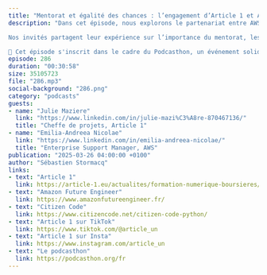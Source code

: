 ```yaml
---
title: "Mentorat et égalité des chances : l’engagement d’Article 1 et AWS"
description: "Dans cet épisode, nous explorons le partenariat entre AWS et Article 1, une association engagée pour l’égalité des chances en éducation. Grâce à des initiatives comme Amazon Future Engineers, cette collaboration accompagne les étudiants, et en particulier les femmes dans la tech, via des programmes de mentorat, de formation et de mise en réseau.

Nos invités partagent leur expérience sur l’importance du mentorat, les ressources mises à disposition des étudiants et des mentors, ainsi que l’impact concret de ces actions sur l’avenir professionnel des jeunes accompagnés. Découvrez comment ces initiatives transforment des parcours et ouvrent de nouvelles opportunités pour une diversité accrue dans les métiers du numérique.

🚀 Cet épisode s'inscrit dans le cadre du Podcasthon, un événement solidaire mettant en lumière des associations engagées. Plus d’infos sur : podcasthon.org 🎙️"
episode: 286
duration: "00:30:58"
size: 35105723
file: "286.mp3"
social-background: "286.png"
category: "podcasts"
guests:
- name: "Julie Maziere"
  link: "https://www.linkedin.com/in/julie-mazi%C3%A8re-870467136/"
  title: "Cheffe de projets, Article 1"
- name: "Emilia-Andreea Nicolae"
  link: "https://www.linkedin.com/in/emilia-andreea-nicolae/"
  title: "Enterprise Support Manager, AWS"
publication: "2025-03-26 04:00:00 +0100"
author: "Sébastien Stormacq"
links:
- text: "Article 1"
  link: https://article-1.eu/actualites/formation-numerique-boursieres/
- text: "Amazon Future Engineer"
  link: https://www.amazonfutureengineer.fr/
- text: "Citizen Code"
  link: https://www.citizencode.net/citizen-code-python/
- text: "Article 1 sur TikTok"
  link: https://www.tiktok.com/@article_un 
- text: "Article 1 sur Insta"
  link: https://www.instagram.com/article_un
- text: "Le podcasthon"
  link: https://podcasthon.org/fr
---
```

